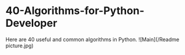 # 40-Algorithms-for-Python-Developer
Here are 40 useful and common algorithms in Python.
![Main](/Readme picture.jpg)
